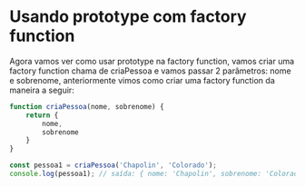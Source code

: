 # Usando prototype com factory function

Agora vamos ver como usar prototype na factory function, vamos criar uma factory function chama de criaPessoa e vamos passar 2 parâmetros: nome e sobrenome, anteriormente vimos como criar uma factory function da maneira a seguir:

```js
function criaPessoa(nome, sobrenome) {
    return {
        nome,
        sobrenome
    }
}

const pessoa1 = criaPessoa('Chapolin', 'Colorado');
console.log(pessoa1); // saída: { nome: 'Chapolin', sobrenome: 'Colorado' }
```